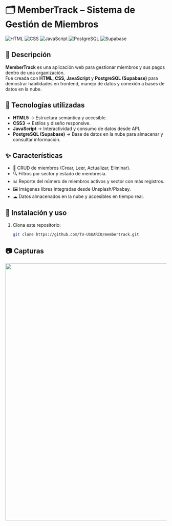 # 🗂 MemberTrack – Sistema de Gestión de Miembros

![HTML](https://img.shields.io/badge/HTML5-E34F26?style=for-the-badge&logo=html5&logoColor=white)
![CSS](https://img.shields.io/badge/CSS3-1572B6?style=for-the-badge&logo=css3&logoColor=white)
![JavaScript](https://img.shields.io/badge/JavaScript-F7DF1E?style=for-the-badge&logo=javascript&logoColor=black)
![PostgreSQL](https://img.shields.io/badge/PostgreSQL-336791?style=for-the-badge&logo=postgresql&logoColor=white)
![Supabase](https://img.shields.io/badge/Supabase-3ECF8E?style=for-the-badge&logo=supabase&logoColor=white)

## 📌 Descripción
**MemberTrack** es una aplicación web para gestionar miembros y sus pagos dentro de una organización.  
Fue creada con **HTML, CSS, JavaScript** y **PostgreSQL (Supabase)** para demostrar habilidades en frontend, manejo de datos y conexión a bases de datos en la nube.

## 🚀 Tecnologías utilizadas
- **HTML5** → Estructura semántica y accesible.
- **CSS3** → Estilos y diseño responsive.
- **JavaScript** → Interactividad y consumo de datos desde API.
- **PostgreSQL (Supabase)** → Base de datos en la nube para almacenar y consultar información.

## ✨ Características
- 👤 CRUD de miembros (Crear, Leer, Actualizar, Eliminar).  
- 🔍 Filtros por sector y estado de membresía.  
- 📊 Reporte del número de miembros activos y sector con más registros.  
- 🖼 Imágenes libres integradas desde Unsplash/Pixabay.  
- ☁ Datos almacenados en la nube y accesibles en tiempo real.

## 📂 Instalación y uso
1. Clona este repositorio:
   ```bash
   git clone https://github.com/TU-USUARIO/membertrack.git

## 📷 Capturas
<img src="https://github.com/user-attachments/assets/205279cc-8329-42b7-953c-058e99e398ef" width="800">

